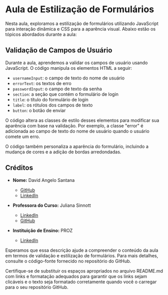 # Aula de Estilização de Formulários

Nesta aula, exploramos a estilização de formulários utilizando JavaScript para interação dinâmica e CSS para a aparência visual. Abaixo estão os tópicos abordados durante a aula:

## Validação de Campos de Usuário

Durante a aula, aprendemos a validar os campos de usuário usando JavaScript. O código manipula os elementos HTML a seguir:

- `usernameInput`: o campo de texto do nome de usuário
- `errorText`: os textos de erro
- `passwordInput`: o campo de texto da senha
- `section`: a seção que contém o formulário de login
- `title`: o título do formulário de login
- `label`: os rótulos dos campos de texto
- `button`: o botão de enviar

O código altera as classes de estilo desses elementos para modificar sua aparência com base na validação. Por exemplo, a classe "error" é adicionada ao campo de texto do nome de usuário quando o usuário comete um erro.

O código também personaliza a aparência do formulário, incluindo a mudança de cores e a adição de bordas arredondadas.

## Créditos

- **Nome:** David Angelo Santana
  - [GitHub](https://github.com/David-Angelo-Santana)
  - [LinkedIn](https://www.linkedin.com/in/david-angelo-santana/)

- **Professora do Curso:** Juliana Sinnott
  - [LinkedIn](https://www.linkedin.com/in/julianasinnott/)
  - [GitHub](https://github.com/julianasinnott)

- **Instituição de Ensino:** PROZ
  - [LinkedIn](https://www.linkedin.com/school/prozeducacao/)


Esperamos que essa descrição ajude a compreender o conteúdo da aula em termos de validação e estilização de formulários. Para mais detalhes, consulte o código-fonte fornecido no repositório do GitHub.

Certifique-se de substituir os espaços apropriados no arquivo README.md com links e formatação adequados para garantir que os links sejam clicáveis e o texto seja formatado corretamente quando você o carregar para o seu repositório GitHub.
